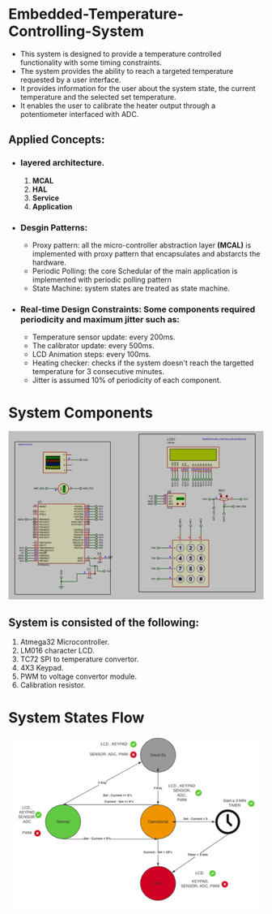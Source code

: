 # Embedded-Temperature-Controlling-System
* This system is designed to provide a temperature controlled functionality with some timing constraints. 
* The system provides the ability to reach a targeted temperature requested by a user interface. 
* It provides information for the user about the system state, the current temperature and the selected set temperature.
* It enables the user to calibrate the heater output through a potentiometer interfaced with ADC.
## Applied Concepts:
* ### layered architecture.
  1. **MCAL**
  2. **HAL**
  3. **Service**
  4. **Application** 
* ### Desgin Patterns:
  * Proxy pattern: all the micro-controller abstraction layer **(MCAL)** is implemented with proxy pattern that encapsulates and abstarcts the hardware.
  * Periodic Polling: the core Schedular of the main application is implemented with periodic polling pattern
  * State Machine: system states are treated as state machine.   
* ### Real-time Design Constraints: Some components required periodicity and maximum jitter such as:
  *  Temperature sensor update: every 200ms.
  *  The calibrator update: every 500ms.
  *  LCD Animation steps: every 100ms.
  *  Heating checker: checks if the system doesn't reach the targetted temperature for 3 consecutive minutes.
  *  Jitter is assumed 10% of periodicity of each component.

# System Components
![](docs/static_schematic.png)
## System is consisted of the following:
1. Atmega32 Microcontroller.
2. LM016 character LCD.
3. TC72 SPI to temperature convertor. 
4. 4X3 Keypad.
5. PWM to voltage convertor module.
6. Calibration resistor.

# System States Flow
![](docs/State_machine.jpg)
